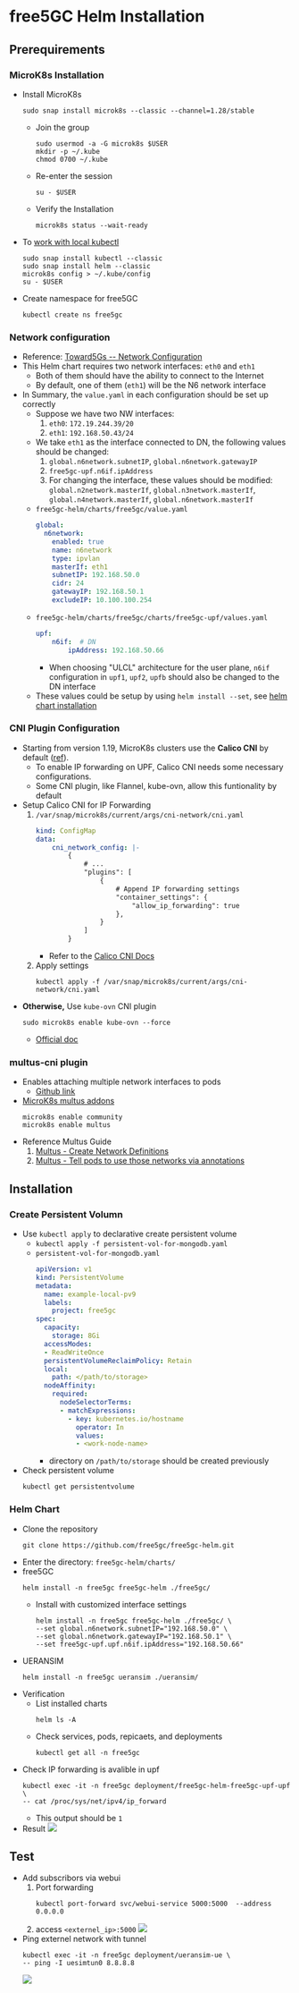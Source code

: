 # free5GC Helm Installation
## Prerequirements
### MicroK8s Installation
- Install MicroK8s
    ```
    sudo snap install microk8s --classic --channel=1.28/stable
    ```
    - Join the group
        ```
        sudo usermod -a -G microk8s $USER
        mkdir -p ~/.kube
        chmod 0700 ~/.kube
        ```
    - Re-enter the session
        ```
        su - $USER
        ```
    - Verify the Installation 
        ```
        microk8s status --wait-ready
        ```
- To [work with local kubectl](https://microk8s.io/docs/working-with-kubectl)
    ```
    sudo snap install kubectl --classic
    sudo snap install helm --classic
    microk8s config > ~/.kube/config
    su - $USER
    ```
- Create namespace for free5GC
    ```
    kubectl create ns free5gc
    ```

### Network configuration
- Reference: [Toward5Gs -- Network Configuration](https://github.com/Orange-OpenSource/towards5gs-helm/tree/main/charts/free5gc#networks-configuration)
- This Helm chart requires two network interfaces: `eth0` and `eth1`
    - Both of them should have the ability to connect to the Internet
    - By default, one of them (`eth1`) will be the N6 network interface
- In Summary, the `value.yaml` in each configuration should be set up correctly
    - Suppose we have two NW interfaces:
        1. `eth0`: `172.19.244.39/20`
        2. `eth1`: `192.168.50.43/24`
    - We take `eth1` as the interface connected to DN, the following values should be changed:
        1. `global.n6network.subnetIP`, `global.n6network.gatewayIP`
        2. `free5gc-upf.n6if.ipAddress`
        3. For changing the interface, these values should be modified: `global.n2network.masterIf`, `global.n3network.masterIf`, `global.n4network.masterIf`, `global.n6network.masterIf`
    - `free5gc-helm/charts/free5gc/value.yaml`
        ```yaml
        global:
          n6network:
            enabled: true
            name: n6network
            type: ipvlan
            masterIf: eth1
            subnetIP: 192.168.50.0
            cidr: 24
            gatewayIP: 192.168.50.1
            excludeIP: 10.100.100.254
        ```
    - `free5gc-helm/charts/free5gc/charts/free5gc-upf/values.yaml`
        ```yaml
        upf:    
            n6if:  # DN
                ipAddress: 192.168.50.66
        ```
        - When choosing "ULCL" architecture for the user plane, `n6if` configuration in `upf1`, `upf2`, `upfb` should also be changed to the DN interface
    - These values could be setup by using `helm install --set`, see [helm chart installation](#Helm-Chart)

### CNI Plugin Configuration
- Starting from version 1.19, MicroK8s clusters use the **Calico CNI** by default ([ref](https://microk8s.io/docs/change-cidr)).
    - To enable IP forwarding on UPF, Calico CNI needs some necessary configurations.
    - Some CNI plugin, like Flannel, kube-ovn, allow this funtionality by default
- Setup Calico CNI for IP Forwarding
    1. `/var/snap/microk8s/current/args/cni-network/cni.yaml`
        ```yaml
        kind: ConfigMap
        data:
            cni_network_config: |-
                {
                    # ...
                    "plugins": [
                        {
                            # Append IP forwarding settings
                            "container_settings": {
                                "allow_ip_forwarding": true
                            },
                        }
                    ]
                }
        ```
        - Refer to the [Calico CNI Docs](https://docs.tigera.io/calico/latest/reference/configure-cni-plugins#container-settings)
    2. Apply settings
        ```
        kubectl apply -f /var/snap/microk8s/current/args/cni-network/cni.yaml
        ```
- **Otherwise,** Use `kube-ovn` CNI plugin
    ```
    sudo microk8s enable kube-ovn --force
    ```
    - [Official doc](https://microk8s.io/docs/addon-kube-ovn)

### multus-cni plugin
- Enables attaching multiple network interfaces to pods
    - [Github link](https://github.com/k8snetworkplumbingwg/multus-cni)
- [MicroK8s multus addons](https://microk8s.io/docs/addon-multus)
    ```
    microk8s enable community
    microk8s enable multus
    ```
- Reference Multus Guide
    1. [Multus - Create Network Definitions](https://github.com/k8snetworkplumbingwg/multus-cni/blob/v3.9/docs/how-to-use.md#create-network-attachment-definition)
    2. [Multus - Tell pods to use those networks via annotations](https://github.com/k8snetworkplumbingwg/multus-cni/blob/v3.9/docs/how-to-use.md#run-pod-with-network-annotation)
    

## Installation
### Create Persistent Volumn
- Use `kubectl apply` to declarative create persistent volume
    - `kubectl apply -f persistent-vol-for-mongodb.yaml`
    - `persistent-vol-for-mongodb.yaml`
        ```yaml
        apiVersion: v1
        kind: PersistentVolume
        metadata:
          name: example-local-pv9
          labels:
            project: free5gc
        spec:
          capacity:
            storage: 8Gi
          accessModes:
          - ReadWriteOnce
          persistentVolumeReclaimPolicy: Retain
          local:
            path: </path/to/storage>
          nodeAffinity:
            required:
              nodeSelectorTerms:
              - matchExpressions:
                - key: kubernetes.io/hostname
                  operator: In
                  values:
                  - <work-node-name>
        ```
        - directory on `/path/to/storage` should be created previously
- Check persistent volume
    ```
    kubectl get persistentvolume
    ```
    
### Helm Chart
- Clone the repository
    ```
    git clone https://github.com/free5gc/free5gc-helm.git
    ```
- Enter the directory: `free5gc-helm/charts/`
- free5GC
    ```
    helm install -n free5gc free5gc-helm ./free5gc/ 
    ```
    - Install with customized interface settings
        ```
        helm install -n free5gc free5gc-helm ./free5gc/ \
        --set global.n6network.subnetIP="192.168.50.0" \
        --set global.n6network.gatewayIP="192.168.50.1" \
        --set free5gc-upf.upf.n6if.ipAddress="192.168.50.66"
        ```
- UERANSIM
    ```
    helm install -n free5gc ueransim ./ueransim/ 
    ```
- Verification
    - List installed charts
        ```
        helm ls -A
        ```
    - Check services, pods, repicaets, and deployments 
        ```
        kubectl get all -n free5gc 
        ```
- Check IP forwarding is avalible in upf
    ```
    kubectl exec -it -n free5gc deployment/free5gc-helm-free5gc-upf-upf \
    -- cat /proc/sys/net/ipv4/ip_forward
    ```
    - This output should be `1`
- Result
    ![](./images/7-1.png)


## Test
- Add subscribors via webui
    1. Port forwarding 
        ```
        kubectl port-forward svc/webui-service 5000:5000  --address 0.0.0.0
        ```
    2. access `<externel_ip>:5000`
        ![](./images/7-2.png)
- Ping externel network with tunnel 
    ```
    kubectl exec -it -n free5gc deployment/ueransim-ue \
    -- ping -I uesimtun0 8.8.8.8
    ```
    ![](./images/7-3.png)
